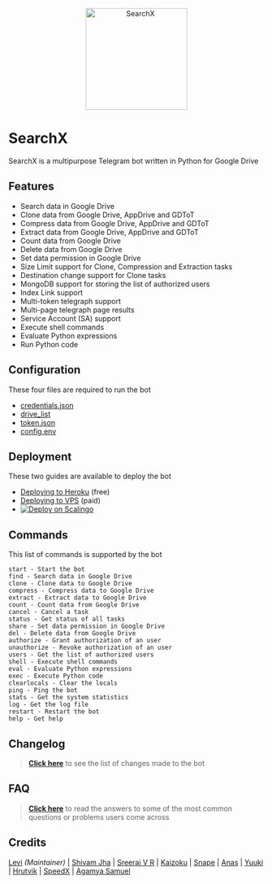 <p align="center">
    <a href="https://github.com/l3v11/SearchX">
        <img width="200" src="https://cdn.dribbble.com/users/1501052/screenshots/5468049/searching_tickets.gif" alt="SearchX">
    </a>
</p>


<p align="center">

# SearchX

SearchX is a multipurpose Telegram bot written in Python for Google Drive

</p>


## Features

- Search data in Google Drive
- Clone data from Google Drive, AppDrive and GDToT
- Compress data from Google Drive, AppDrive and GDToT
- Extract data from Google Drive, AppDrive and GDToT
- Count data from Google Drive
- Delete data from Google Drive
- Set data permission in Google Drive
- Size Limit support for Clone, Compression and Extraction tasks
- Destination change support for Clone tasks
- MongoDB support for storing the list of authorized users
- Index Link support
- Multi-token telegraph support
- Multi-page telegraph page results
- Service Account (SA) support
- Execute shell commands
- Evaluate Python expressions
- Run Python code

## Configuration

These four files are required to run the bot
- [credentials.json](https://github.com/l3v11/SearchX/wiki/Getting-the-Configuration-Files#getting-the-credentialsjson-file)
- [drive_list](https://github.com/l3v11/SearchX/wiki/Getting-the-Configuration-Files#getting-the-drive_list-file)
- [token.json](https://github.com/l3v11/SearchX/wiki/Getting-the-Configuration-Files#getting-the-tokenjson-file)
- [config.env](https://github.com/l3v11/SearchX/wiki/Getting-the-Configuration-Files#setting-up-the-configenv-file)

## Deployment

These two guides are available to deploy the bot
- [Deploying to Heroku](https://github.com/l3v11/SearchX/wiki/Deploying-to-Heroku) (free)
- [Deploying to VPS](https://github.com/l3v11/SearchX/wiki/Deploying-to-VPS) (paid)
- [![Deploy on Scalingo](https://cdn.scalingo.com/deploy/button.svg)](https://my.scalingo.com/deploy?source=https://github.com/brainded-boi/SearchX#master)

## Commands

This list of commands is supported by the bot
```
start - Start the bot
find - Search data in Google Drive
clone - Clone data to Google Drive
compress - Compress data to Google Drive
extract - Extract data to Google Drive
count - Count data from Google Drive
cancel - Cancel a task
status - Get status of all tasks
share - Set data permission in Google Drive
del - Delete data from Google Drive
authorize - Grant authorization of an user
unauthorize - Revoke authorization of an user
users - Get the list of authorized users
shell - Execute shell commands
eval - Evaluate Python expressions
exec - Execute Python code
clearlocals - Clear the locals
ping - Ping the bot
stats - Get the system statistics
log - Get the log file
restart - Restart the bot
help - Get help
```

## Changelog

> [**Click here**](https://github.com/l3v11/SearchX/wiki/Changelog) to see the list of changes made to the bot

## FAQ

> [**Click here**](https://github.com/l3v11/SearchX/wiki/Frequently-Asked-Questions) to read the answers to 
some of the most common questions or problems users come across

## Credits

[Levi](https://github.com/l3v11) *(Maintainer)* |
[Shivam Jha](https://github.com/lzzy12) |
[Sreeraj V R](https://github.com/SVR666) |
[Kaizoku](https://github.com/animekaizoku) |
[Snape](https://github.com/snape541) |
[Anas](https://github.com/anasty17) |
[Yuuki](https://github.com/xcscxr) |
[Hrutvik](https://github.com/hsj51) |
[SpeedX](https://github.com/SpeedyIndeedy) |
[Agamya Samuel](https://github.com/agamya-samuel)
